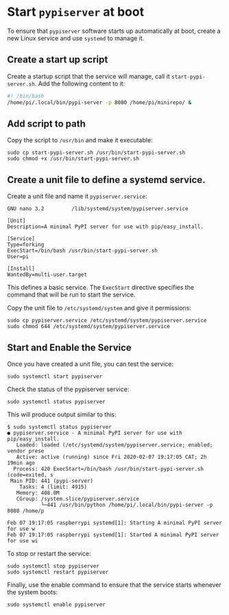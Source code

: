 # Start `pypiserver` at boot

To ensure that `pypiserver` software starts up automatically at boot, create a new Linux service and use `systemd` to manage it.

## Create a start up script

Create a startup script that the service will manage, call it `start-pypi-server.sh`. Add the following content to it:

```bash
#! /bin/bash
/home/pi/.local/bin/pypi-server -p 8080 /home/pi/minirepo/ &
```

## Add script to path

Copy the script to `/usr/bin` and make it executable:

```shell
sudo cp start-pypi-server.sh /usr/bin/start-pypi-server.sh
sudo chmod +x /usr/bin/start-pypi-server.sh
```

## Create a unit file to define a systemd service. 

Create a unit file and name it `pypiserver.service`:


```shell
GNU nano 3.2         /lib/systemd/system/pypiserver.service                  
 
[Unit]
Description=A minimal PyPI server for use with pip/easy_install.
 
[Service]
Type=forking
ExecStart=/bin/bash /usr/bin/start-pypi-server.sh
User=pi
 
[Install]
WantedBy=multi-user.target
```

This defines a basic service. The `ExecStart` directive specifies the command that will be run to start the service.

Copy the unit file to `/etc/systemd/system` and give it permissions:

```shell
sudo cp pypiserver.service /etc/systemd/system/pypiserver.service
sudo chmod 644 /etc/systemd/system/pypiserver.service
```

## Start and Enable the Service

Once you have created a unit file, you can test the service:

```shell
sudo systemctl start pypiserver
```

Check the status of the pypiserver service:

```shell
sudo systemctl status pypiserver
```

This will produce output similar to this:

```shell
$ sudo systemctl status pypiserver
● pypiserver.service - A minimal PyPI server for use with pip/easy_install.
   Loaded: loaded (/etc/systemd/system/pypiserver.service; enabled; vendor prese
   Active: active (running) since Fri 2020-02-07 19:17:05 CAT; 2h 19min ago
  Process: 420 ExecStart=/bin/bash /usr/bin/start-pypi-server.sh (code=exited, s
 Main PID: 441 (pypi-server)
    Tasks: 4 (limit: 4915)
   Memory: 408.0M
   CGroup: /system.slice/pypiserver.service
           └─441 /usr/bin/python /home/pi/.local/bin/pypi-server -p 8080 /home/p
 
Feb 07 19:17:05 raspberrypi systemd[1]: Starting A minimal PyPI server for use w
Feb 07 19:17:05 raspberrypi systemd[1]: Started A minimal PyPI server for use wi
```

To stop or restart the service:

```shell
sudo systemctl stop pypiserver
sudo systemctl restart pypiserver
```

Finally, use the enable command to ensure that the service starts whenever the system boots:

```shell
sudo systemctl enable pypiserver
```